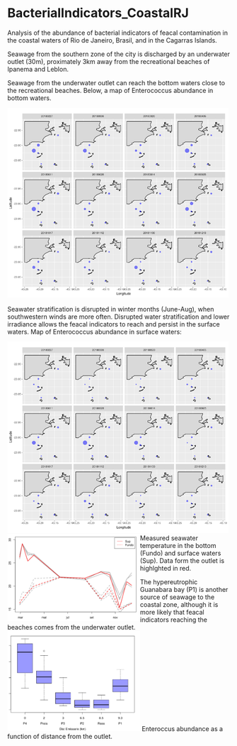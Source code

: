 # BacterialIndicators_CoastalRJ

Analysis of the abundance of bacterial indicators of feacal contamination in the coastal waters of Rio de Janeiro, Brasil, and in the Cagarras Islands.

Seawage from the southern zone of the city is discharged by an underwater outlet (30m), proximately 3km away from the recreational beaches of Ipanema and Leblon.

Seawage from the underwater outlet can reach the bottom waters close to the recreational beaches. Below, a map of Enterococcus abundance in bottom waters.


<img src="Entero_Fundo_sqrt_github.png" alt="hi" class="inline" width="500"/>


Seawater stratification is disrupted in winter months (June-Aug), when southwestern winds are more often. Disrupted water stratification and lower irradiance allows the feacal indicators to reach and persist in the surface waters. Map of Enterococcus abundance in surface waters:

<img src="Entero_Sup_sqrt_github.png" alt="hi" class="inline"  width="500"/>




<img src="TempIlhas_PontosSep_Exc1_3.png" alt="hi" class="inline" align="left" width="300"/>
Measured seawater temperature in the bottom (Fundo) and surface waters (Sup). Data form the outlet is highlghted in red.



The hypereutrophic Guanabara bay (P1) is another source of seawage to the coastal zone, although it is more likely that feacal indicators reaching the beaches comes from the underwater outlet.
<img src="Enterococcus_F_DistP4.png" alt="hi" class="inline" width="300"/>
Enteroccus abundance as a function of distance from the outlet.
